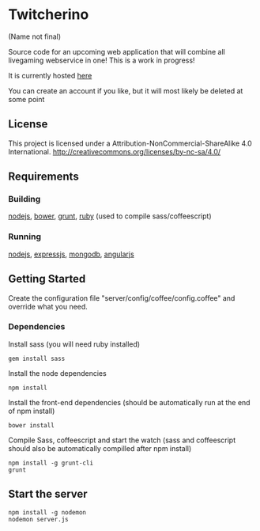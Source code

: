# Twitcherino
(Name not final)

Source code for an upcoming web application that will combine all livegaming webservice in one!
This is a work in progress!

It is currently hosted [here](http://warm-mountain-7865.herokuapp.com/)

You can create an account if you like, but it will most likely be deleted at some point

## License

This project is licensed under a  Attribution-NonCommercial-ShareAlike 4.0 International.
http://creativecommons.org/licenses/by-nc-sa/4.0/


## Requirements

### Building

[nodejs](http://nodejs.org/), [bower](http://bower.io/), [grunt](http://gruntjs.com/), [ruby](https://www.ruby-lang.org/) (used to compile sass/coffeescript)

### Running

[nodejs](http://nodejs.org/), [expressjs](http://expressjs.com/), [mongodb](https://www.mongodb.org/), [angularjs](https://angularjs.org/)


## Getting Started


Create the configuration file "server/config/coffee/config.coffee" and override what you need.


### Dependencies

Install sass (you will need ruby installed)

```shell
gem install sass
```

Install the node dependencies

```shell
npm install
```

Install the front-end dependencies (should be automatically run at the end of npm install)

```shell
bower install
```

Compile Sass, coffeescript and start the watch (sass and coffeescript should also be automatically compilled after npm install)

```shell
npm install -g grunt-cli
grunt
```

## Start the server

```shell
npm install -g nodemon
nodemon server.js
```